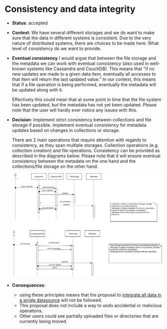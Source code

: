 # Consistency and data integrity

* **Status**: accepted

* **Context**: We have several different storages and we do want to make sure that the 
  data in different systems is consistent. Due to the very nature of distributed systems, 
  there are choices to be made here. What level of consistency do we want to provide. 
  
* **Eventual consistency** I would argue that between the file storage and the metadata we can work with eventual 
  consistency (also used in well-known systems like Cassandra and CouchDB). This means 
  that "if no new updates are made to a given data item, eventually all accesses to that 
  item will return the last updated value." In our context, this means that if a file 
  operation is being performed, eventually the metadata will be updated along with it. 
  
  Effectively this could mean that at some point in time that the file system has been 
  updated, but the metadata has not yet been updated. Please note that the user will 
  hardly ever notice any issues with this. 
               
* **Decision**: Implement strict consistency between collections and file storage if 
  possible. Implement eventual consistency for metadata updates based on changes in 
  collections or storage.               
               
  There are 2 main operations that require attention with regards to consistency, 
  as they span multiple storages. Collection operations (e.g. collection creation) and 
  file operations. Consistency can be provided as described in the diagrams below. 
  Please note that it will ensure eventual consistency between the metadata on the 
  one hand and the collections/file storage on the other hand.
  
  ![Implementing consistency between services](images/eventual-consistency.png) 
 
* **Consequences**: 
  * using these principles means that the proposal to [integrate all data in a single datasource](superseded/005_data_integrity.md)
    will not be followed.
  * This proposal does not include a way to undo accidental or malicious operations.
  * Other users could see partially uploaded files or directories that are currently being moved.
   
